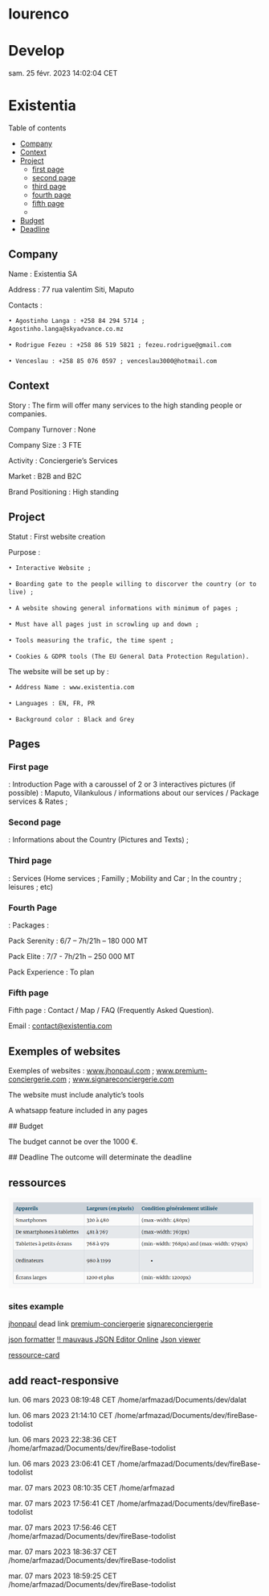 # lourenco

# Develop

sam. 25 févr. 2023 14:02:04 CET

# Existentia

Table of contents

- [Company](#company)<br/>
- [Context](#context)<br/>
- [Project](#project)<br/>
  - [first page](#First-page)
  - [second page](#Second-page)
  - [third page](#third-page)
  - [fourth page](#fourth-page)
  - [fifth page](#fifth-page)
  -
- [Budget](#Budget)<br/>
- [Deadline](#deadline)<br/>

## Company

Name : Existentia SA

Address : 77 rua valentim Siti, Maputo

Contacts :

    • Agostinho Langa : +258 84 294 5714 ; Agostinho.langa@skyadvance.co.mz

    • Rodrigue Fezeu : +258 86 519 5821 ; fezeu.rodrigue@gmail.com

    • Venceslau : +258 85 076 0597 ; venceslau3000@hotmail.com

## Context

Story : The firm will offer many services to the high standing people or companies.

Company Turnover : None

Company Size : 3 FTE

Activity : Conciergerie’s Services

Market : B2B and B2C

Brand Positioning : High standing

## Project

Statut : First website creation

Purpose :

    • Interactive Website ;

    • Boarding gate to the people willing to discorver the country (or to live) ;

    • A website showing general informations with minimum of pages ;

    • Must have all pages just in scrowling up and down ;

    • Tools measuring the trafic, the time spent ;

    • Cookies & GDPR tools (The EU General Data Protection Regulation).

The website will be set up by :

    • Address Name : www.existentia.com

    • Languages : EN, FR, PR

    • Background color : Black and Grey

## Pages

### First page 

: Introduction Page with a caroussel of 2 or 3 interactives pictures (if possible) : Maputo, Vilankulous / informations about our services / Package services & Rates ;

### Second page 

: Informations about the Country (Pictures and Texts) ;

### Third page

: Services (Home services ; Familly ; Mobility and Car ; In the country ; leisures ; etc)

### Fourth Page 

: Packages :

Pack Serenity : 6/7 – 7h/21h – 180 000 MT

Pack Elite : 7/7 - 7h/21h – 250 000 MT

Pack Experience : To plan

### Fifth page

Fifth page : Contact / Map / FAQ (Frequently Asked Question).

Email : contact@existentia.com

## Exemples of websites

Exemples of websites : www.jhonpaul.com ; www.premium-conciergerie.com ; www.signareconciergerie.com

The website must include analytic’s tools

A whatsapp feature included in any pages

## Budget

The budget cannot be over the 1000 €.

## Deadline
The outcome will determinate the deadline

## ressources

![taille-ecran-responsive](./src/image/taille-ecran-responsive.png)

### sites example

[jhonpaul](www.jhonpaul.com) dead link
[premium-conciergerie](www.premium-conciergerie.com)
[signareconciergerie](www.signareconciergerie.com)

[json formatter](https://jsonformatter.curiousconcept.com/#)
[!! mauvaus JSON Editor Online](https://www.jsoneditoronline.org/)
[Json viewer](jsonviewer.stack.hu)

[ressource-card](https://resourcecards.com/)

## add react-responsive
   
   

lun. 06 mars 2023 08:19:48 CET
/home/arfmazad/Documents/dev/dalat
   
lun. 06 mars 2023 21:14:10 CET
/home/arfmazad/Documents/dev/fireBase-todolist
   
lun. 06 mars 2023 22:38:36 CET
/home/arfmazad/Documents/dev/fireBase-todolist
   
lun. 06 mars 2023 23:06:41 CET
/home/arfmazad/Documents/dev/fireBase-todolist
   
mar. 07 mars 2023 08:10:35 CET
/home/arfmazad
   
mar. 07 mars 2023 17:56:41 CET
/home/arfmazad/Documents/dev/fireBase-todolist
   
mar. 07 mars 2023 17:56:46 CET
/home/arfmazad/Documents/dev/fireBase-todolist
   
mar. 07 mars 2023 18:36:37 CET
/home/arfmazad/Documents/dev/fireBase-todolist
   
mar. 07 mars 2023 18:59:25 CET
/home/arfmazad/Documents/dev/fireBase-todolist
   
